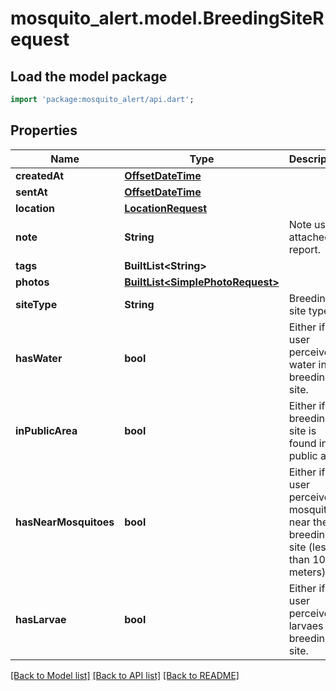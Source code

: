# mosquito_alert.model.BreedingSiteRequest

## Load the model package
```dart
import 'package:mosquito_alert/api.dart';
```

## Properties
Name | Type | Description | Notes
------------ | ------------- | ------------- | -------------
**createdAt** | [**OffsetDateTime**](OffsetDateTime.md) |  | 
**sentAt** | [**OffsetDateTime**](OffsetDateTime.md) |  | 
**location** | [**LocationRequest**](LocationRequest.md) |  | 
**note** | **String** | Note user attached to report. | [optional] 
**tags** | **BuiltList&lt;String&gt;** |  | [optional] 
**photos** | [**BuiltList&lt;SimplePhotoRequest&gt;**](SimplePhotoRequest.md) |  | 
**siteType** | **String** | Breeding site type. | [optional] 
**hasWater** | **bool** | Either if the user perceived water in the breeding site. | [optional] 
**inPublicArea** | **bool** | Either if the breeding site is found in a public area. | [optional] 
**hasNearMosquitoes** | **bool** | Either if the user perceived mosquitoes near the breeding site (less than 10 meters). | [optional] 
**hasLarvae** | **bool** | Either if the user perceived larvaes the breeding site. | [optional] 

[[Back to Model list]](../README.md#documentation-for-models) [[Back to API list]](../README.md#documentation-for-api-endpoints) [[Back to README]](../README.md)


